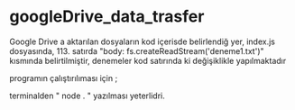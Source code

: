 # googleDrive_data_trasfer
Google Drive a aktarılan dosyaların kod içerisde belirlendiğ yer,
index.js dosyasında,
113. satırda 
"body: fs.createReadStream('deneme1.txt')" kısmında belirtilmiştir,
denemeler  kod satırında ki değişiklikle  yapılmaktadır


programın çalıştırılıması için ;

terminalden " node . "
yazılması yeterlidri.
